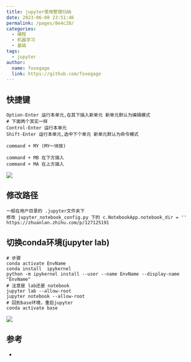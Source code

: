 ```yaml
---
title: jupyter使用整理归纳
date: 2023-06-08 23:51:46
permalink: /pages/8e4c20/
categories:
  - 编程
  - 机器学习
  - 基础
tags:
  - jupyter
author:
  name: fovegage
  link: https://github.com/fovegage
---
```


## 快捷键

```
Option-Enter 运行本单元,在其下插入新单元 新单元默认为编辑模式
# 下面两个其实一样
Control-Enter 运行本单元
Shift-Enter 运行本单元,选中下个单元 新单元默认为命令模式

command + MY (MY一块按)

command + MB 在下方插入
command + MA 在上方插入
```

![](https://obsidian-foveagge.oss-cn-beijing.aliyuncs.com/blog/XA2Y4W.png)

## 修改路径

```
一般在用户目录的 .jupyter文件夹下
修改 jupyter_notebook_config.py 下的 c.NotebookApp.notebook_dir = ''
https://zhuanlan.zhihu.com/p/127125191
```

## 切换conda环境(jupyter lab)

```
# 步骤
conda activate EnvName  
conda install  ipykernel
python -m ipykernel install --user --name EnvName --display-name "EnvName"
# 注意是 lab还是 notebook
jupyter lab --allow-root
jupyter notebook --allow-root
# 回到base环境，重启jupyter
conda activate base
```

![](https://obsidian-foveagge.oss-cn-beijing.aliyuncs.com/blog/991xLv.png)

## 参考

- [](https://blog.csdn.net/weixin_39925939/article/details/125311137)